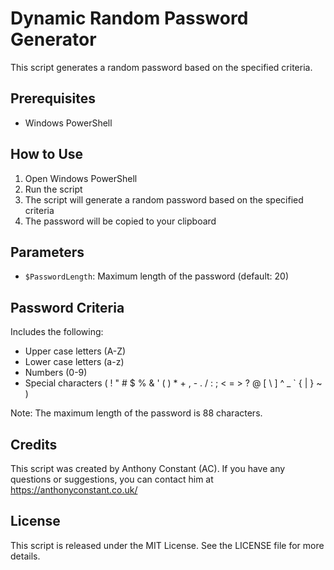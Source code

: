 <!DOCTYPE html>
<html>
  <head>
  </head>
  <body>
    <h1>Dynamic Random Password Generator</h1>
    <p>This script generates a random password based on the specified criteria.</p>
    <h2>Prerequisites</h2>
    <ul>
      <li>Windows PowerShell</li>
    </ul>
    <h2>How to Use</h2>
    <ol>
      <li>Open Windows PowerShell</li>
      <li>Run the script</li>
      <li>The script will generate a random password based on the specified criteria</li>
      <li>The password will be copied to your clipboard</li>
    </ol>
    <h2>Parameters</h2>
    <ul>
      <li><code>$PasswordLength</code>: Maximum length of the password (default: 20)</li>
    </ul>
    <h2>Password Criteria</h2>
    <p>Includes the following:</p>
    <ul>
      <li>Upper case letters (A-Z)</li>
      <li>Lower case letters (a-z)</li>
      <li>Numbers (0-9)</li>
      <li>Special characters ( ! " # $ % & ' ( ) * + , - . / : ; &lt; = &gt; ? @ [ \ ] ^ _ ` { | } ~ )</li>
    </ul>
    <p>Note: The maximum length of the password is 88 characters.</p>
    <h2>Credits</h2>
    <p>This script was created by Anthony Constant (AC). If you have any questions or suggestions, you can contact him at <a href="https://anthonyconstant.co.uk/">https://anthonyconstant.co.uk/</a></p>
    <h2>License</h2>
    <p>This script is released under the MIT License. See the LICENSE file for more details.</p>
  </body>
</html>





